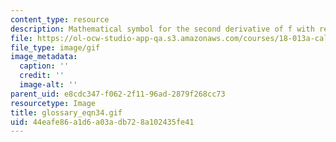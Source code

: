 ```yaml
---
content_type: resource
description: Mathematical symbol for the second derivative of f with respect to x
file: https://ol-ocw-studio-app-qa.s3.amazonaws.com/courses/18-013a-calculus-with-applications-spring-2005/44eafe86a1d6a03adb728a102435fe41_glossary_eqn34.gif
file_type: image/gif
image_metadata:
  caption: ''
  credit: ''
  image-alt: ''
parent_uid: e8cdc347-f062-2f11-96ad-2879f268cc73
resourcetype: Image
title: glossary_eqn34.gif
uid: 44eafe86-a1d6-a03a-db72-8a102435fe41
---
```

